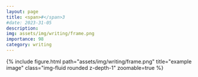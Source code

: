```yaml
---
layout: page
title: <span>#</span>3
#date: 2023-31-05
description:
img: assets/img/writing/frame.png
importance: 98
category: writing
---
```


<div class="row">
    <div class="col-sm mt-3 mt-md-0">
        {% include figure.html path="assets/img/writing/frame.png" title="example image" class="img-fluid rounded z-depth-1" zoomable=true %}
    </div>
</div>
